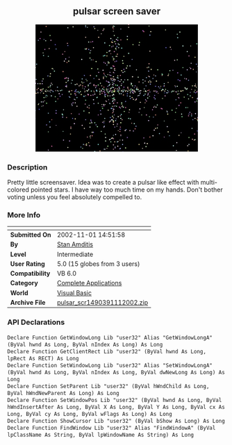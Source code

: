 ﻿<div align="center">

## pulsar screen saver

<img src="PIC20021111456232202.jpg">
</div>

### Description

Pretty little screensaver. Idea was to create a pulsar like effect with multi-colored pointed stars. I have way too much time on my hands. Don't bother voting unless you feel absolutely compelled to.
 
### More Info
 


<span>             |<span>
---                |---
**Submitted On**   |2002-11-01 14:51:58
**By**             |[Stan Amditis](https://github.com/Planet-Source-Code/PSCIndex/blob/master/ByAuthor/stan-amditis.md)
**Level**          |Intermediate
**User Rating**    |5.0 (15 globes from 3 users)
**Compatibility**  |VB 6\.0
**Category**       |[Complete Applications](https://github.com/Planet-Source-Code/PSCIndex/blob/master/ByCategory/complete-applications__1-27.md)
**World**          |[Visual Basic](https://github.com/Planet-Source-Code/PSCIndex/blob/master/ByWorld/visual-basic.md)
**Archive File**   |[pulsar\_scr1490391112002\.zip](https://github.com/Planet-Source-Code/stan-amditis-pulsar-screen-saver__1-40326/archive/master.zip)

### API Declarations

```
Declare Function GetWindowLong Lib "user32" Alias "GetWindowLongA" (ByVal hwnd As Long, ByVal nIndex As Long) As Long
Declare Function GetClientRect Lib "user32" (ByVal hwnd As Long, lpRect As RECT) As Long
Declare Function SetWindowLong Lib "user32" Alias "SetWindowLongA" (ByVal hwnd As Long, ByVal nIndex As Long, ByVal dwNewLong As Long) As Long
Declare Function SetParent Lib "user32" (ByVal hWndChild As Long, ByVal hWndNewParent As Long) As Long
Declare Function SetWindowPos Lib "user32" (ByVal hwnd As Long, ByVal hWndInsertAfter As Long, ByVal X As Long, ByVal Y As Long, ByVal cx As Long, ByVal cy As Long, ByVal wFlags As Long) As Long
Declare Function ShowCursor Lib "user32" (ByVal bShow As Long) As Long
Declare Function FindWindow Lib "user32" Alias "FindWindowA" (ByVal lpClassName As String, ByVal lpWindowName As String) As Long
```





